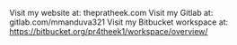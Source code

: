 Visit my website at: thepratheek.com
Visit my Gitlab at: gitlab.com/mmanduva321
Visit my Bitbucket workspace at: https://bitbucket.org/pr4theek1/workspace/overview/
